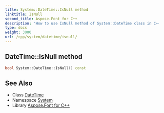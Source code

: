 ```yaml
---
title: System::DateTime::IsNull method
linktitle: IsNull
second_title: Aspose.Font for C++
description: 'How to use IsNull method of System::DateTime class in C++.'
type: docs
weight: 3000
url: /cpp/system/datetime/isnull/
---
```

## DateTime::IsNull method




```cpp
bool System::DateTime::IsNull() const
```

## See Also

* Class [DateTime](../)
* Namespace [System](../../)
* Library [Aspose.Font for C++](../../../)
